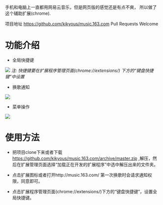 手机和电脑上一直都用网易云音乐，但是网页版的感觉还是有点不爽，
所以做了这个辅助扩展(chrome).

项目地址 https://github.com/kikyous/music.163.com
Pull Requests Welcome

功能介绍
======
* 全局快捷键

![](https://ruby-china-files.b0.upaiyun.com/photo/2014/af7cca1af664b840ffbdd557e2442094.png)
*注: 快捷键要在扩展程序管理页面(chrome://extensions/)
下方的“键盘快捷键”中设置*

* 换歌通知

![](https://ruby-china-files.b0.upaiyun.com/photo/2014/16213ee2688d04877c886b7481f94d35.png)

* 菜单操作

![](https://ruby-china-files.b0.upaiyun.com/photo/2014/19d180b0626463c2e22c4901a61ec0ec.png)

使用方法
======
* 把项目clone下来或者下载
https://github.com/kikyous/music.163.com/archive/master.zip
,解压，然后在扩展管理页面选择“加载正在开发的扩展程序”中选中解压出来的文件夹。

* 点击扩展图标或者打开http://music.163.com/
第一次换歌时会请求通知权限，同意即可。

* 点击扩展程序管理页面(chrome://extensions/)下方的“键盘快捷键”，设置全局快捷键。
